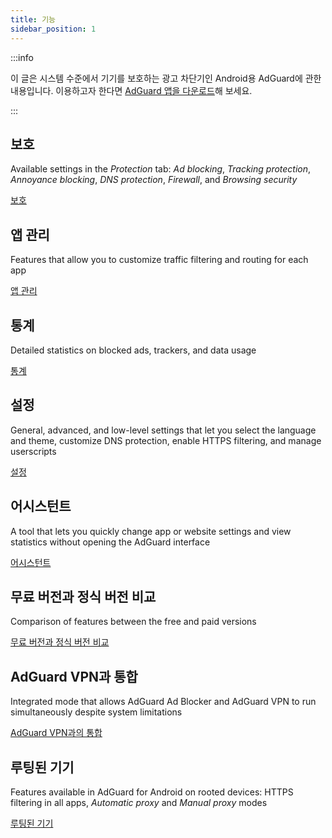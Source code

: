 ```yaml
---
title: 기능
sidebar_position: 1
---
```


:::info

이 글은 시스템 수준에서 기기를 보호하는 광고 차단기인 Android용 AdGuard에 관한 내용입니다. 이용하고자 한다면 [AdGuard 앱을 다운로드](https://agrd.io/download-kb-adblock)해 보세요.

:::

## 보호

Available settings in the _Protection_ tab: _Ad blocking_, _Tracking protection_, _Annoyance blocking_, _DNS protection_, _Firewall_, and _Browsing security_

[보호](/adguard-for-android/features/protection/protection.md)

## 앱 관리

Features that allow you to customize traffic filtering and routing for each app

[앱 관리](/adguard-for-android/features/app-management.md)

## 통계

Detailed statistics on blocked ads, trackers, and data usage

[통계](/adguard-for-android/features/statistics.md)

## 설정

General, advanced, and low-level settings that let you select the language and theme, customize DNS protection, enable HTTPS filtering, and manage userscripts

[설정](/adguard-for-android/features/settings.md)

## 어시스턴트

A tool that lets you quickly change app or website settings and view statistics without opening the AdGuard interface

[어시스턴트](/adguard-for-android/features/assistant.md)

## 무료 버전과 정식 버전 비교

Comparison of features between the free and paid versions

[무료 버전과 정식 버전 비교](/adguard-for-android/features/free-vs-full.mdx)

## AdGuard VPN과 통합

Integrated mode that allows AdGuard Ad Blocker and AdGuard VPN to run simultaneously despite system limitations

[AdGuard VPN과의 통합](/adguard-for-android/features/integration-with-vpn.md)

## 루팅된 기기

Features available in AdGuard for Android on rooted devices: HTTPS filtering in all apps, _Automatic proxy_ and _Manual proxy_ modes

[루팅된 기기](/adguard-for-android/features/rooted.md)
